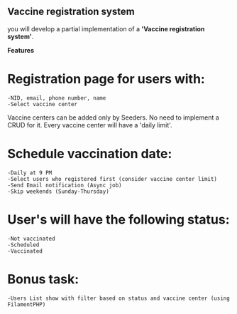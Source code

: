 
## Vaccine registration system

you will develop a partial implementation of a **'Vaccine registration system'**. 

**Features**

# Registration page for users with:
    -NID, email, phone number, name
    -Select vaccine center 

Vaccine centers can be added only by Seeders. No need to implement a CRUD for it. Every vaccine center will have a 'daily limit'. 

# Schedule vaccination date:
    -Daily at 9 PM
    -Select users who registered first (consider vaccine center limit)
    -Send Email notification (Async job)
    -Skip weekends (Sunday-Thursday)
# User's will have the following status:
    -Not vaccinated
    -Scheduled
    -Vaccinated
# Bonus task:
    -Users List show with filter based on status and vaccine center (using FilamentPHP)
